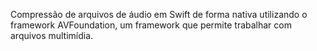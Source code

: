 Compressão de arquivos de áudio em Swift de forma nativa utilizando o framework AVFoundation, um framework que permite trabalhar com arquivos multimídia. 
